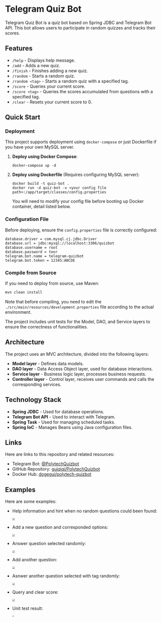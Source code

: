 # Telegram Quiz Bot

Telegram Quiz Bot is a quiz bot based on Spring JDBC and Telegram Bot API. This bot allows users to participate in random quizzes and tracks their scores.

## Features

- `/help` - Displays help message.
- `/add` - Adds a new quiz.
- `/finish` - Finishes adding a new quiz.
- `/random` - Starts a random quiz.
- `/random <tag>` - Starts a random quiz with a specified tag.
- `/score` - Queries your current score.
- `/score <tag>` - Queries the scores accumulated from questions with a specified tag.
- `/clear` - Resets your current score to 0.

## Quick Start

### Deployment

This project supports deployment using `docker-compose` or just Dockerfile if you have your own MySQL server.

1. **Deploy using Docker Compose**:
   ```
   docker-compose up -d
   ```

2. **Deploy using Dockerfile** (Requires configuring MySQL server):
   ```
   docker build -t quiz-bot .
   docker run -d quiz-bot -v <your config file path>:/app/target/classes/config.properties
   ```
   You will need to modify your config file before booting up Docker container, detail listed below.

### Configuration File

Before deploying, ensure the `config.properties` file is correctly configured:

```
database.driver = com.mysql.cj.jdbc.Driver
database.url = jdbc:mysql://localhost:3306/quizbot
database.username = root
database.password = toor
telegram.bot.name = telegram-quizbot
telegram.bot.token = 12345:ABCDE
```

### Compile from Source

If you need to deploy from source, use Maven:

```bash
mvn clean install
```

Note that before compiling, you need to edit the `./src/main/resources/development.properties` file according to the actual environment.

The project includes unit tests for the Model, DAO, and Service layers to ensure the correctness of functionalities.

## Architecture

The project uses an MVC architecture, divided into the following layers:

- **Model layer** - Defines data models.
- **DAO layer** - Data Access Object layer, used for database interactions.
- **Service layer** - Business logic layer, processes business requests.
- **Controller layer** - Control layer, receives user commands and calls the corresponding services.

## Technology Stack

- **Spring JDBC** - Used for database operations.
- **Telegram Bot API** - Used to interact with Telegram.
- **Spring Task** - Used for managing scheduled tasks.
- **Spring IoC** - Manages Beans using Java configuration files.

## Links

Here are links to this repository and related resources:

- Telegram Bot: [@PolytechQuizbot](https://t.me/PolytechQuizbot)
- GitHub Repository: [guiqiqi/PolytechQuizbot](https://github.com/PolytechQuizbot)
- Docker Hub: [dogegui/polytech-quizbot](https://hub.docker.com/repository/docker/dogegui/polytech-quizbot)

## Examples

Here are some examples:

- Help information and hint when no random questions could been found:

  <img src="https://github.com/guiqiqi/java-quizbot/blob/master/images/no-question.png?raw=true" style="zoom: 50%;" />

- Add a new question and corresponded options:

  <img src="https://github.com/guiqiqi/java-quizbot/blob/master/images/add-question.png?raw=true" style="zoom: 50%;" />

- Answer question selected randomly:

  <img src="https://github.com/guiqiqi/java-quizbot/blob/master/images/answer-question.png?raw=true" style="zoom: 50%;" />

- Add another question:

  <img src="https://github.com/guiqiqi/java-quizbot/blob/master/images/add-question-1.png?raw=true" style="zoom: 50%;" />

- Asnwer another question selected with tag randomly:

  <img src="https://github.com/guiqiqi/java-quizbot/blob/master/images/answer-question-1.png?raw=true" style="zoom: 50%;" />

- Query and clear score:

  <img src="https://github.com/guiqiqi/java-quizbot/blob/master/images/score.png?raw=true" style="zoom:50%;" />

- Unit test result:

  <img src="https://github.com/guiqiqi/java-quizbot/blob/master/images/test.png?raw=true" style="zoom: 33%;" />
